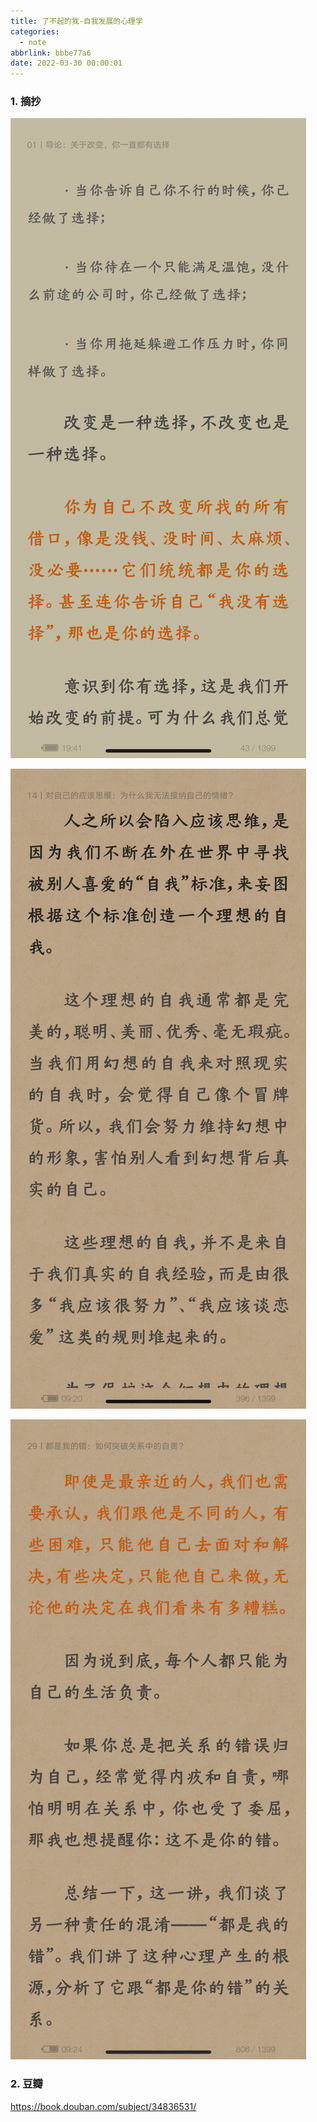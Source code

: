```yaml
---
title: 了不起的我-自我发展的心理学
categories:
  - note
abbrlink: bbbe77a6
date: 2022-03-30 00:00:01
---
```


### 1.  摘抄

![1](了不起的我/1.png)

![1](了不起的我/2.png)

![1](了不起的我/3.png)

### 2. 豆瓣

https://book.douban.com/subject/34836531/